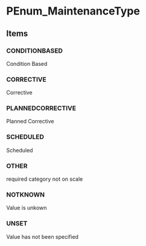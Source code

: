 # PEnum_MaintenanceType
<!-- end of short definition -->

## Items

### CONDITIONBASED
Condition Based

### CORRECTIVE
Corrective

### PLANNEDCORRECTIVE
Planned Corrective

### SCHEDULED
Scheduled

### OTHER
required category not on scale

### NOTKNOWN
Value is unkown

### UNSET
Value has not been specified

